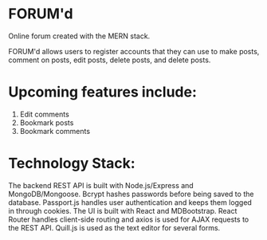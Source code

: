 # FORUM'd
Online forum created with the MERN stack.

FORUM'd allows users to register accounts that they can use to make posts, comment on posts, edit posts, delete posts, and delete posts.

# Upcoming features include:
1. Edit comments
2. Bookmark posts
3. Bookmark comments

# Technology Stack:
The backend REST API is built with Node.js/Express and MongoDB/Mongoose. Bcrypt hashes passwords before being saved to the database. Passport.js handles user authentication and keeps them logged in through cookies.
The UI is built with React and MDBootstrap. React Router handles client-side routing and axios is used for AJAX requests to the REST API. Quill.js is used as the text editor for several forms. 
